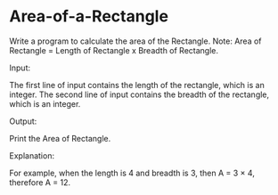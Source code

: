 # Area-of-a-Rectangle

Write a program to calculate the area of the Rectangle. Note: Area of Rectangle = Length of Rectangle x Breadth of Rectangle.

Input:

The first line of input contains the length of the rectangle, which is an integer.
The second line of input contains the breadth of the rectangle, which is an integer.

Output:

Print the Area of Rectangle.

Explanation:

For example, when the length is 4 and breadth is 3, then A = 3 × 4, therefore A = 12.
